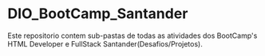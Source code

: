 # DIO_BootCamp_Santander
Este repositorio contem sub-pastas de todas as atividades dos BootCamp's HTML Developer e FullStack Santander(Desafios/Projetos).
